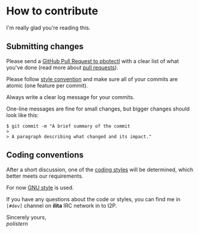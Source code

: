 # How to contribute

I'm really glad you're reading this.

## Submitting changes

Please send a [GitHub Pull Request to pbotectl](https://github.com/PurpleBote/pbotectl/pull/new/master) with a clear list of what you've done (read more about [pull requests](http://help.github.com/pull-requests/)).

Please follow [style convention](#style-conventions) and make sure all of your commits are atomic (one feature per commit).

Always write a clear log message for your commits.

One-line messages are fine for small changes, but bigger changes should look like this:

```
$ git commit -m "A brief summary of the commit
>
> A paragraph describing what changed and its impact."
```

## Coding conventions

After a short discussion, one of the [coding styles](https://github.com/motine/cppstylelineup) will be determined, which better meets our requirements.

For now [GNU style](https://www.gnu.org/prep/standards/html_node/Writing-C.html) is used.

If you have any questions about the code or styles, you can find me in `[#dev]` channel on **ilita** IRC network in to I2P.

Sincerely yours,  
*polistern*
